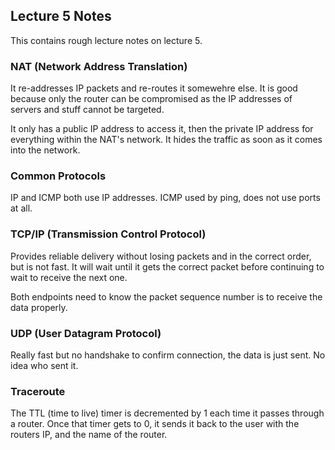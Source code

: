 ## Lecture 5 Notes

This contains rough lecture notes on lecture 5.

### NAT (Network Address Translation)

It re-addresses IP packets and re-routes it somewehre else. It is good because only the router can be compromised as the IP addresses of servers and stuff cannot be targeted.

It only has a public IP address to access it, then the private IP address for everything within the NAT's network. It hides the traffic as soon as it comes into the network.

### Common Protocols

IP and ICMP both use IP addresses. ICMP used by ping, does not use ports at all.

### TCP/IP (Transmission Control Protocol)

Provides reliable delivery without losing packets and in the correct order, but is not fast. It will wait until it gets the correct packet before continuing to wait to receive the next one.

Both endpoints need to know the packet sequence number is to receive the data properly.

### UDP (User Datagram Protocol)

Really fast but no handshake to confirm connection, the data is just sent. No idea who sent it.

### Traceroute

The TTL (time to live) timer is decremented by 1 each time it passes through a router. Once that timer gets to 0, it sends it back to the user with the routers IP, and the name of the router.


